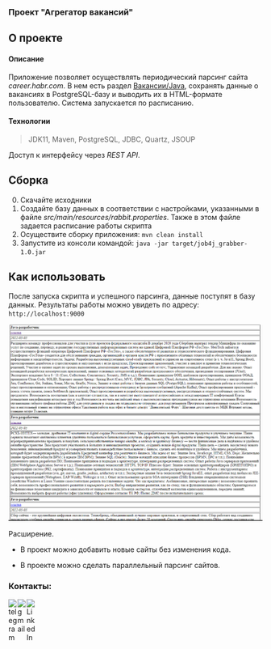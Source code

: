 ### Проект "Агрегатор вакансий"

## О проекте
#### Описание
Приложение позволяет осуществлять периодический парсинг сайта *career.habr.com*. В нем есть раздел [Вакансии/Java](https://career.habr.com/vacancies/java_developer),
сохранять данные о вакансиях в PostgreSQL-базу и выводить их в HTML-формате пользователю.
Система запускается по расписанию.

#### Технологии
>JDK11, Maven, PostgreSQL, JDBC, Quartz, JSOUP

Доступ к интерфейсу через *REST API*.

## Сборка
0. Скачайте исходники
1. Создайте базу данных в соответствии с настройками, указанными в файле *src/main/resources/rabbit.properties*.
   Также в этом файле задается расписание работы скрипта
2. Осуществите сборку приложения: `mvn clean install`
3. Запустите из консоли командой: `java -jar target/job4j_grabber-1.0.jar`


## Как использовать
После запуска скрипта и успешного парсинга, данные поступят в базу данных. Результаты работы можно увидеть по адресу:
`http://localhost:9000`

![](images/grabber.png)


Расширение.

- В проект можно добавить новые сайты без изменения кода.

- В проекте можно сделать параллельный парсинг сайтов.

### Контакты:
[<img align="left" alt="telegram" width="18px" src="https://cdn.jsdelivr.net/npm/simple-icons@3.3.0/icons/telegram.svg" />][telegram]
[<img align="left" alt="gmail" width="18px" src="https://cdn.jsdelivr.net/npm/simple-icons@3.3.0/icons/gmail.svg" />][gmail]
[<img align="left" alt="LinkedIn" width="18px" src="https://cdn.jsdelivr.net/npm/simple-icons@v3/icons/linkedin.svg" />][linkedin]


[telegram]: https://t.me/GrokDen
[gmail]: mailto:den.voiten@gmail.com
[linkedin]: https://www.linkedin.com/in/denis-voytenko-585488117/
